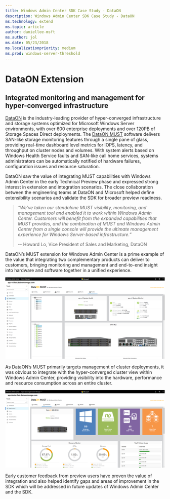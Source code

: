 ```yaml
---
title: Windows Admin Center SDK Case Study - DataON
description: Windows Admin Center SDK Case Study - DataON
ms.technology: extend
ms.topic: article
author: daniellee-msft
ms.author: jol
ms.date: 05/23/2018
ms.localizationpriority: medium
ms.prod: windows-server-threshold
---
```

# DataON Extension

## Integrated monitoring and management for hyper-converged infrastructure

[DataON](http://www.dataonstorage.com/) is the industry-leading provider of hyper-converged infrastructure and storage systems optimized for Microsoft Windows Server environments, with over 600 enterprise deployments and over 120PB of Storage Spaces Direct deployments. The [DataON MUST](http://www.dataonstorage.com/must) software delivers SAN-like storage monitoring features through a single pane of glass, providing real-time dashboard level metrics for IOPS, latency, and throughput on cluster nodes and volumes. With system alerts based on Windows Health Service faults and SAN-like call home services, systems administrators can be automatically notified of hardware failures, configuration issues and resource saturation.

DataON saw the value of integrating MUST capabilities with Windows Admin Center in the early Technical Preview phase and expressed strong interest in extension and integration scenarios. The close collaboration between the engineering teams at DataON and Microsoft helped define extensibility scenarios and validate the SDK for broader preview readiness.

> <cite>“We’ve taken our standalone MUST visibility, monitoring, and management tool and enabled it to work within Windows Admin Center. Customers will benefit from the expanded capabilities that MUST provides, and the combination of MUST and Windows Admin Center from a single console will provide the ultimate management experience for Windows Server-based infrastructure.”</cite>
>
> -- Howard Lo, Vice President of Sales and Marketing, DataON

DataON’s MUST extension for Windows Admin Center is a prime example of the value that integrating two complementary products can deliver to customers, bringing monitoring and management and end-to-end insight into hardware and software together in a unified experience.

![DataON Extension](../../media/extend-case-study-dataon/dataon-1.png)

As DataON’s MUST primarily targets management of cluster deployments, it was obvious to integrate with the hyper-converged cluster view within Windows Admin Center, providing visibility into the hardware, performance and resource consumption across an entire cluster.

![DataON Extension](../../media/extend-case-study-dataon/dataon-2.png)

Early customer feedback from preview users have proven the value of integration and also helped identify gaps and areas of improvement in the SDK which will be addressed in future updates of Windows Admin Center and the SDK.